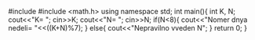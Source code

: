 #include <iostream>
#include <math.h>
using namespace std;
int main(){
	int K, N;
	cout<<"K= ";
	cin>>K;
	cout<<"N= ";
	cin>>N;
	if(N<8){
		cout<<"Nomer dnya nedeli= "<<((K+N)%7);
	}
	else{
		cout<<"Nepravilno vveden N";
	}
	return 0;
}
